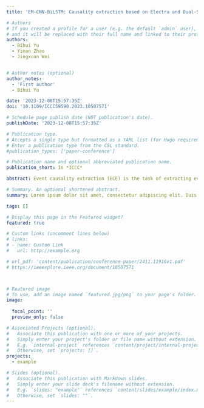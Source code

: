 ```yaml
---
title: 'EM-CNN-BiLSTM: Causality extraction based on Electra and Dual-Stage Attention Mechanism'

# Authors
# If you created a profile for a user (e.g. the default `admin` user), write the username (folder name) here
# and it will be replaced with their full name and linked to their profile.
authors:
  - Bihui Yu
  - Yiman Zhao
  - Jingxuan Wei


# Author notes (optional)
author_notes:
  - 'First author'
  - Bihui Yu

date: '2023-12-08T15:57:35Z'
doi: '10.1109/ICCC59590.2023.10507571'

# Schedule page publish date (NOT publication's date).
publishDate: '2023-12-08T15:57:35Z'

# Publication type.
# Accepts a single type but formatted as a YAML list (for Hugo requirements).
# Enter a publication type from the CSL standard.
#publication_types: ['paper-conference']

# Publication name and optional abbreviated publication name.
publication_short: In *ICCC*

abstract: Event causality extraction (ECE) is the task of extracting event-causal pairs and their structural event information from plain text. However, the accuracy of implicit causal relationship extraction in ECE is low, and how to fully mine the causal semantic relationship within sentences is still a problem in the case of limited samples. Therefore, this paper proposes a causality extraction model (EM-CNN-BiLSTM) based on Electra and dual network fusion. First, the input text sequence is converted into a word embedding vector to obtain the word vector representation of the text. Subsequently, the feature information is generated by a dual-network fusion model, which includes two TextCNN convolutional neural networks for capturing local features, and a bidirectional long-short-term memory network (BiLSTM) for capturing contextual information of sentences. Finally, the context vector is regularized with the dropout technique and mapped to the final classification result using a linear layer. In order to further improve the accuracy of causality extraction, a dual-stage attention mechanism based on features and timing (DAM, dual-stage attention mechanism) is introduced, which are channel attention mechanism and timing attention mechanism respectively, to enhance the model's understanding of important features and the ability to extract historical key information. Through a large number of experimental verifications on the public dataset SemEval-CE, the results show the effectiveness of the model in the task of causality extraction.

# Summary. An optional shortened abstract.
summary: Lorem ipsum dolor sit amet, consectetur adipiscing elit. Duis posuere tellus ac convallis placerat. Proin tincidunt magna sed ex sollicitudin condimentum.

tags: []

# Display this page in the Featured widget?
featured: true

# Custom links (uncomment lines below)
# links:
# - name: Custom Link
#   url: http://example.org

# url_pdf: 'content/publication/conference-paper/2411.11916v1.pdf'
# https://ieeexplore.ieee.org/document/10507571



# Featured image
# To use, add an image named `featured.jpg/png` to your page's folder.
image:
  
  focal_point: ''
  preview_only: false

# Associated Projects (optional).
#   Associate this publication with one or more of your projects.
#   Simply enter your project's folder or file name without extension.
#   E.g. `internal-project` references `content/project/internal-project/index.md`.
#   Otherwise, set `projects: []`.
projects:
  - example

# Slides (optional).
#   Associate this publication with Markdown slides.
#   Simply enter your slide deck's filename without extension.
#   E.g. `slides: "example"` references `content/slides/example/index.md`.
#   Otherwise, set `slides: ""`.
---
```




